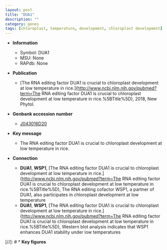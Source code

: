 ```yaml
---
layout: post
title: "DUA1"
description: ""
category: genes
tags: [chloroplast, temperature, development, chloroplast development]
---
```


* **Information**  
    + Symbol: DUA1  
    + MSU: None  
    + RAPdb: None  

* **Publication**  
    + [The RNA editing factor DUA1 is crucial to chloroplast development at low temperature in rice.](http://www.ncbi.nlm.nih.gov/pubmed?term=The RNA editing factor DUA1 is crucial to chloroplast development at low temperature in rice.%5BTitle%5D), 2018, New Phytol.

* **Genbank accession number**  
    + [J043016D20](http://www.ncbi.nlm.nih.gov/nuccore/J043016D20)

* **Key message**  
    + The RNA editing factor DUA1 is crucial to chloroplast development at low temperature in rice.

* **Connection**  
    + __DUA1__, __WSP1__, [The RNA editing factor DUA1 is crucial to chloroplast development at low temperature in rice.](http://www.ncbi.nlm.nih.gov/pubmed?term=The RNA editing factor DUA1 is crucial to chloroplast development at low temperature in rice.%5BTitle%5D),  The RNA editing cofactor WSP1, a partner of DUA1, also participates in chloroplast development at low temperature
    + __DUA1__, __WSP1__, [The RNA editing factor DUA1 is crucial to chloroplast development at low temperature in rice.](http://www.ncbi.nlm.nih.gov/pubmed?term=The RNA editing factor DUA1 is crucial to chloroplast development at low temperature in rice.%5BTitle%5D),  Western blot analysis indicates that WSP1 enhances DUA1 stability under low temperatures

[//]: # * **Key figures**  


